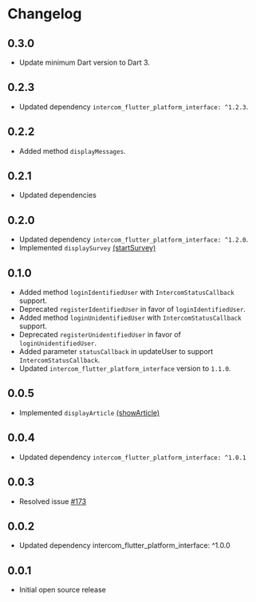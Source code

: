 # Changelog

## 0.3.0

* Update minimum Dart version to Dart 3.

## 0.2.3

* Updated dependency `intercom_flutter_platform_interface: ^1.2.3`.

## 0.2.2

* Added method `displayMessages`.

## 0.2.1

* Updated dependencies

## 0.2.0

* Updated dependency `intercom_flutter_platform_interface: ^1.2.0`.
* Implemented `displaySurvey` [(startSurvey)](https://developers.intercom.com/installing-intercom/docs/intercom-javascript#intercomstartsurvey-surveyid)

## 0.1.0

* Added method `loginIdentifiedUser` with `IntercomStatusCallback` support.
* Deprecated `registerIdentifiedUser` in favor of `loginIdentifiedUser`.
* Added method `loginUnidentifiedUser` with `IntercomStatusCallback` support.
* Deprecated `registerUnidentifiedUser` in favor of `loginUnidentifiedUser`.
* Added parameter `statusCallback` in updateUser to support `IntercomStatusCallback`.
* Updated `intercom_flutter_platform_interface` version to `1.1.0`.

## 0.0.5

* Implemented `displayArticle` [(showArticle)](https://developers.intercom.com/installing-intercom/docs/intercom-javascript#intercomshowarticle-articleid)

## 0.0.4

* Updated dependency `intercom_flutter_platform_interface: ^1.0.1`

## 0.0.3

* Resolved issue [#173](https://github.com/v3rm0n/intercom_flutter/issues/173)

## 0.0.2

* Updated dependency intercom_flutter_platform_interface: ^1.0.0

## 0.0.1

* Initial open source release
